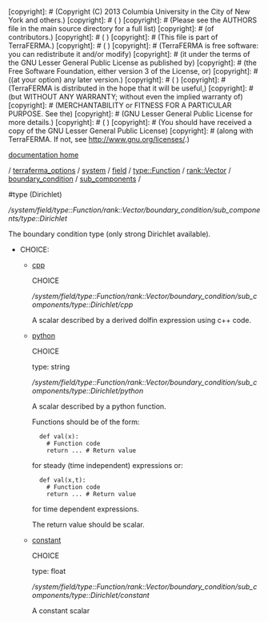 [copyright]: # (Copyright (C) 2013 Columbia University in the City of New York and others.)
[copyright]: # ( )
[copyright]: # (Please see the AUTHORS file in the main source directory for a full list)
[copyright]: # (of contributors.)
[copyright]: # ( )
[copyright]: # (This file is part of TerraFERMA.)
[copyright]: # ( )
[copyright]: # (TerraFERMA is free software: you can redistribute it and/or modify)
[copyright]: # (it under the terms of the GNU Lesser General Public License as published by)
[copyright]: # (the Free Software Foundation, either version 3 of the License, or)
[copyright]: # ((at your option) any later version.)
[copyright]: # ( )
[copyright]: # (TerraFERMA is distributed in the hope that it will be useful,)
[copyright]: # (but WITHOUT ANY WARRANTY; without even the implied warranty of)
[copyright]: # (MERCHANTABILITY or FITNESS FOR A PARTICULAR PURPOSE. See the)
[copyright]: # (GNU Lesser General Public License for more details.)
[copyright]: # ( )
[copyright]: # (You should have received a copy of the GNU Lesser General Public License)
[copyright]: # (along with TerraFERMA. If not, see <http://www.gnu.org/licenses/>.)

[documentation home](Documentation)

/ [terraferma_options](../../../../../../../terraferma_options.md) / [system](../../../../../../system.md) / [field](../../../../../field.md) / [type::Function](../../../../type__Function.md) / [rank::Vector](../../../rank__Vector.md) / [boundary_condition](../../boundary_condition.md) / [sub_components](../sub_components.md) /

#type (Dirichlet)

*/system/field/type::Function/rank::Vector/boundary_condition/sub_components/type::Dirichlet*

The boundary condition type (only strong Dirichlet available).

* CHOICE:
    * [cpp](type__Dirichlet/cpp.md "child")

        CHOICE 

        */system/field/type::Function/rank::Vector/boundary_condition/sub_components/type::Dirichlet/cpp*

        A scalar described by a derived dolfin expression using c++ code.

    * [python](type__Dirichlet/python.md "child")

        CHOICE 

        type: string

        */system/field/type::Function/rank::Vector/boundary_condition/sub_components/type::Dirichlet/python*

        A scalar described by a python function.
        
        Functions should be of the form:
        
            def val(x):
              # Function code
              return ... # Return value
        
         for steady (time independent) expressions or:
        
            def val(x,t):
              # Function code
              return ... # Return value
        
         for time dependent expressions.
        
        The return value should be scalar.

    * [constant](type__Dirichlet/constant.md "child")

        CHOICE 

        type: float

        */system/field/type::Function/rank::Vector/boundary_condition/sub_components/type::Dirichlet/constant*

        A constant scalar

[autogenerated]: # (This file was automatically generated from the schema file:/home/cwilson/repos/github/TerraFERMA/TerraFERMA/buckettools/schemas/function.rng.)

